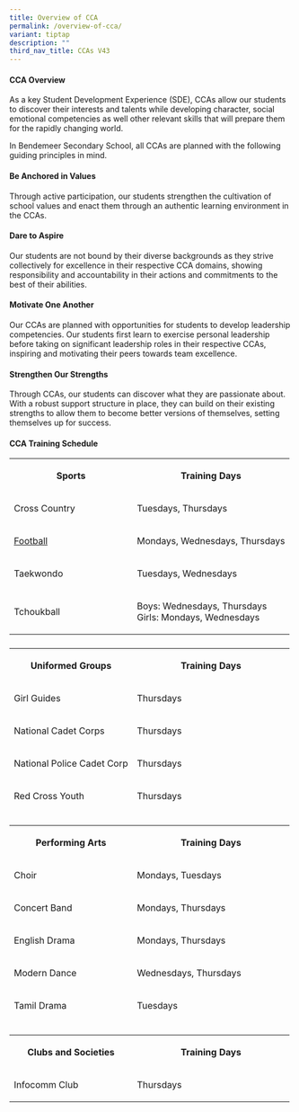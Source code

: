 ```yaml
---
title: Overview of CCA
permalink: /overview-of-cca/
variant: tiptap
description: ""
third_nav_title: CCAs V43
---
```

<h4><strong>CCA Overview</strong></h4>
<p>As a key Student Development Experience (SDE), CCAs allow our students
to discover their interests and talents while developing character, social
emotional competencies as well other relevant skills that will prepare
them for the rapidly changing world.</p>
<p>In Bendemeer Secondary School, all CCAs are planned with the following
guiding principles in mind.</p>
<h4><strong>Be Anchored in Values</strong></h4>
<p>Through active participation, our students strengthen the cultivation
of school values and enact them through an authentic learning environment
in the CCAs.</p>
<h4><strong>Dare to Aspire</strong></h4>
<p>Our students are not bound by their diverse backgrounds as they strive
collectively for excellence in their respective CCA domains, showing responsibility
and accountability in their actions and commitments to the best of their
abilities.</p>
<h4><strong>Motivate One Another</strong></h4>
<p>Our CCAs are planned with opportunities for students to develop leadership
competencies. Our students first learn to exercise personal leadership
before taking on significant leadership roles in their respective CCAs,
inspiring and motivating their peers towards team excellence.</p>
<h4><strong>Strengthen Our Strengths</strong></h4>
<p>Through CCAs, our students can discover what they are passionate about.
With a robust support structure in place, they can build on their existing
strengths to allow them to become better versions of themselves, setting
themselves up for success.</p>
<h4><strong>CCA Training Schedule</strong></h4>
<table style="minWidth: 50px">
<colgroup>
<col>
<col>
</colgroup>
<tbody>
<tr>
<th rowspan="1" colspan="1">
<p>Sports</p>
</th>
<th rowspan="1" colspan="1">
<p>Training Days</p>
</th>
</tr>
<tr>
<td rowspan="1" colspan="1">
<p>Cross Country</p>
</td>
<td rowspan="1" colspan="1">
<p>Tuesdays, Thursdays</p>
</td>
</tr>
<tr>
<td rowspan="1" colspan="1">
<p><a href="/football/" rel="noopener nofollow" target="_blank">Football</a>
</p>
</td>
<td rowspan="1" colspan="1">
<p>Mondays, Wednesdays, Thursdays</p>
</td>
</tr>
<tr>
<td rowspan="1" colspan="1">
<p>Taekwondo</p>
</td>
<td rowspan="1" colspan="1">
<p>Tuesdays, Wednesdays</p>
</td>
</tr>
<tr>
<td rowspan="1" colspan="1">
<p>Tchoukball</p>
</td>
<td rowspan="1" colspan="1">
<p>Boys: Wednesdays, Thursdays
<br>Girls: Mondays, Wednesdays</p>
</td>
</tr>
<tr>
<th rowspan="1" colspan="1">
<p></p>
</th>
<th rowspan="1" colspan="1">
<p></p>
</th>
</tr>
<tr>
<th rowspan="1" colspan="1">
<p>Uniformed Groups</p>
</th>
<th rowspan="1" colspan="1">
<p>Training Days</p>
</th>
</tr>
<tr>
<td rowspan="1" colspan="1">
<p>Girl Guides</p>
</td>
<td rowspan="1" colspan="1">
<p>Thursdays</p>
</td>
</tr>
<tr>
<td rowspan="1" colspan="1">
<p>National Cadet Corps</p>
</td>
<td rowspan="1" colspan="1">
<p>Thursdays</p>
</td>
</tr>
<tr>
<td rowspan="1" colspan="1">
<p>National Police Cadet Corp</p>
</td>
<td rowspan="1" colspan="1">
<p>Thursdays</p>
</td>
</tr>
<tr>
<td rowspan="1" colspan="1">
<p>Red Cross Youth</p>
</td>
<td rowspan="1" colspan="1">
<p>Thursdays</p>
</td>
</tr>
<tr>
<td rowspan="1" colspan="1">
<p></p>
</td>
<td rowspan="1" colspan="1">
<p></p>
</td>
</tr>
<tr>
<th rowspan="1" colspan="1">
<p>Performing Arts</p>
</th>
<th rowspan="1" colspan="1">
<p>Training Days</p>
</th>
</tr>
<tr>
<td rowspan="1" colspan="1">
<p>Choir</p>
</td>
<td rowspan="1" colspan="1">
<p>Mondays, Tuesdays</p>
</td>
</tr>
<tr>
<td rowspan="1" colspan="1">
<p>Concert Band</p>
</td>
<td rowspan="1" colspan="1">
<p>Mondays, Thursdays</p>
</td>
</tr>
<tr>
<td rowspan="1" colspan="1">
<p>English Drama</p>
</td>
<td rowspan="1" colspan="1">
<p>Mondays, Thursdays</p>
</td>
</tr>
<tr>
<td rowspan="1" colspan="1">
<p>Modern Dance</p>
</td>
<td rowspan="1" colspan="1">
<p>Wednesdays, Thursdays</p>
</td>
</tr>
<tr>
<td rowspan="1" colspan="1">
<p>Tamil Drama</p>
</td>
<td rowspan="1" colspan="1">
<p>Tuesdays</p>
</td>
</tr>
<tr>
<td rowspan="1" colspan="1">
<p></p>
</td>
<td rowspan="1" colspan="1">
<p></p>
</td>
</tr>
<tr>
<th rowspan="1" colspan="1">
<p>Clubs and Societies</p>
</th>
<th rowspan="1" colspan="1">
<p>Training Days</p>
</th>
</tr>
<tr>
<td rowspan="1" colspan="1">
<p>Infocomm Club</p>
</td>
<td rowspan="1" colspan="1">
<p>Thursdays</p>
</td>
</tr>
</tbody>
</table>
<p></p>
